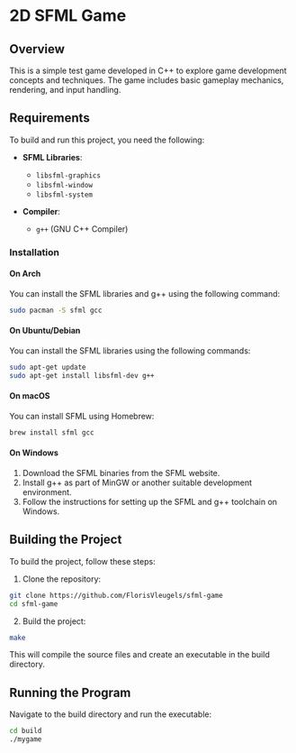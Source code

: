 # 2D SFML Game

## Overview
This is a simple test game developed in C++ to explore game development concepts and techniques. The game includes basic gameplay mechanics, rendering, and input handling.

## Requirements

To build and run this project, you need the following:

- **SFML Libraries**:
  - `libsfml-graphics`
  - `libsfml-window`
  - `libsfml-system`

- **Compiler**:
  - `g++` (GNU C++ Compiler)

### Installation

#### On Arch

You can install the SFML libraries and g++ using the following command:
```sh 
sudo pacman -S sfml gcc
```

#### On Ubuntu/Debian

You can install the SFML libraries using the following commands:

```sh
sudo apt-get update
sudo apt-get install libsfml-dev g++
```

#### On macOS

You can install SFML using Homebrew:

```sh
brew install sfml gcc
```

#### On Windows

1. Download the SFML binaries from the SFML website.
2. Install g++ as part of MinGW or another suitable development environment.
3. Follow the instructions for setting up the SFML and g++ toolchain on Windows.

## Building the Project

To build the project, follow these steps:

1. Clone the repository:

```sh
git clone https://github.com/FlorisVleugels/sfml-game
cd sfml-game
```

2. Build the project:

```sh
make
```
This will compile the source files and create an executable in the build directory.

## Running the Program

Navigate to the build directory and run the executable:

```sh
cd build
./mygame
```

